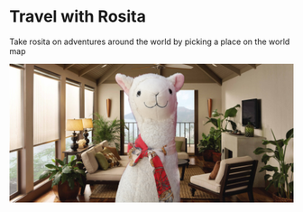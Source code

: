 # Travel with Rosita

Take rosita on adventures around the world by picking a place on the world map

![](images/preview.png)


